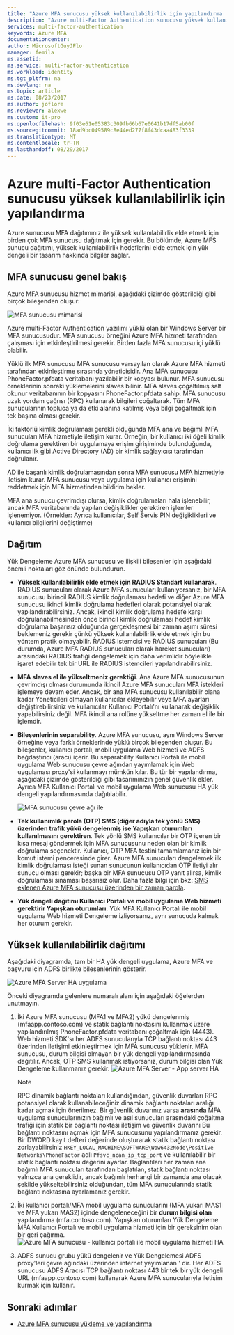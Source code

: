 ```yaml
---
title: "Azure MFA sunucusu yüksek kullanılabilirlik için yapılandırma | Microsoft Docs"
description: "Azure multi-Factor Authentication sunucusu yüksek kullanılabilirlik sağlamak yapılandırmalarında birden çok örneğini dağıtın."
services: multi-factor-authentication
keywords: Azure MFA
documentationcenter: 
author: MicrosoftGuyJFlo
manager: femila
ms.assetid: 
ms.service: multi-factor-authentication
ms.workload: identity
ms.tgt_pltfrm: na
ms.devlang: na
ms.topic: article
ms.date: 08/23/2017
ms.author: joflore
ms.reviewer: alexwe
ms.custom: it-pro
ms.openlocfilehash: 9f03e61e05383c309fb66b67e0641b17df5ab00f
ms.sourcegitcommit: 18ad9bc049589c8e44ed277f8f43dcaa483f3339
ms.translationtype: MT
ms.contentlocale: tr-TR
ms.lasthandoff: 08/29/2017
---
```

# <a name="configure-azure-multi-factor-authentication-server-for-high-availability"></a>Azure multi-Factor Authentication sunucusu yüksek kullanılabilirlik için yapılandırma

Azure sunucusu MFA dağıtımınız ile yüksek kullanılabilirlik elde etmek için birden çok MFA sunucusu dağıtmak için gerekir. Bu bölümde, Azure MFS sunucu dağıtımı, yüksek kullanılabilirlik hedeflerini elde etmek için yük dengeli bir tasarım hakkında bilgiler sağlar.

## <a name="mfa-server-overview"></a>MFA sunucusu genel bakış

Azure MFA sunucusu hizmet mimarisi, aşağıdaki çizimde gösterildiği gibi birçok bileşenden oluşur:

 ![MFA sunucusu mimarisi](./media/mfa-server-high-availability/mfa-ha-architecture.png)

Azure multi-Factor Authentication yazılımı yüklü olan bir Windows Server bir MFA sunucusudur. MFA sunucusu örneğini Azure MFA hizmeti tarafından çalışması için etkinleştirilmesi gerekir. Birden fazla MFA sunucusu içi yüklü olabilir.

Yüklü ilk MFA sunucusu MFA sunucusu varsayılan olarak Azure MFA hizmeti tarafından etkinleştirme sırasında yöneticisidir. Ana MFA sunucusu PhoneFactor.pfdata veritabanı yazılabilir bir kopyası bulunur. MFA sunucusu örneklerinin sonraki yüklemelerini slaves bilinir. MFA slaves çoğaltılmış salt okunur veritabanının bir kopyasını PhoneFactor.pfdata sahip. MFA sunucusu uzak yordam çağrısı (RPC) kullanarak bilgileri çoğaltarak. Tüm MFA sunucularının topluca ya da etki alanına katılmış veya bilgi çoğaltmak için tek başına olması gerekir.

İki faktörlü kimlik doğrulaması gerekli olduğunda MFA ana ve bağımlı MFA sunucuları MFA hizmetiyle iletişim kurar. Örneğin, bir kullanıcı iki öğeli kimlik doğrulama gerektiren bir uygulamaya erişim girişiminde bulunduğunda, kullanıcı ilk gibi Active Directory (AD) bir kimlik sağlayıcısı tarafından doğrulanır.

AD ile başarılı kimlik doğrulamasından sonra MFA sunucusu MFA hizmetiyle iletişim kurar. MFA sunucusu veya uygulama için kullanıcı erişimini reddetmek için MFA hizmetinden bildirim bekler.

MFA ana sunucu çevrimdışı olursa, kimlik doğrulamaları hala işlenebilir, ancak MFA veritabanında yapılan değişiklikler gerektiren işlemler işlenemiyor. (Örnekler: Ayrıca kullanıcılar, Self Servis PIN değişiklikleri ve kullanıcı bilgilerini değiştirme)

## <a name="deployment"></a>Dağıtım

Yük Dengeleme Azure MFA sunucusu ve ilişkili bileşenler için aşağıdaki önemli noktaları göz önünde bulundurun.

* **Yüksek kullanılabilirlik elde etmek için RADIUS Standart kullanarak**. RADIUS sunucuları olarak Azure MFA sunucuları kullanıyorsanız, bir MFA sunucusu birincil RADIUS kimlik doğrulaması hedefi ve diğer Azure MFA sunucusu ikincil kimlik doğrulama hedefleri olarak potansiyel olarak yapılandırabilirsiniz. Ancak, ikincil kimlik doğrulama hedefe karşı doğrulanabilmesinden önce birincil kimlik doğrulaması hedef kimlik doğrulama başarısız olduğunda gerçekleşmesi bir zaman aşımı süresi beklemeniz gerekir çünkü yüksek kullanılabilirlik elde etmek için bu yöntem pratik olmayabilir. RADIUS istemcisi ve RADIUS sunucuları (Bu durumda, Azure MFA RADIUS sunucuları olarak hareket sunucuları) arasındaki RADIUS trafiği dengelemek için daha verimlidir böylelikle işaret edebilir tek bir URL ile RADIUS istemcileri yapılandırabilirsiniz.
* **MFA slaves el ile yükseltmeniz gerektiği**. Ana Azure MFA sunucusunun çevrimdışı olması durumunda ikincil Azure MFA sunucuları MFA istekleri işlemeye devam eder. Ancak, bir ana MFA sunucusu kullanılabilir olana kadar Yöneticileri olmayan kullanıcılar ekleyebilir veya MFA ayarları değiştirebilirsiniz ve kullanıcılar Kullanıcı Portalı'nı kullanarak değişiklik yapabilirsiniz değil. MFA ikincil ana rolüne yükseltme her zaman el ile bir işlemdir.
* **Bileşenlerinin separability**. Azure MFA sunucusu, aynı Windows Server örneğine veya farklı örneklerinde yüklü birçok bileşenden oluşur. Bu bileşenler, kullanıcı portalı, mobil uygulama Web hizmeti ve ADFS bağdaştırıcı (aracı) içerir. Bu separability Kullanıcı Portalı ile mobil uygulama Web sunucusu çevre ağından yayımlamak için Web uygulaması proxy'si kullanmayı mümkün kılar. Bu tür bir yapılandırma, aşağıdaki çizimde gösterildiği gibi tasarımınızın genel güvenlik ekler. Ayrıca MFA Kullanıcı Portalı ve mobil uygulama Web sunucusu HA yük dengeli yapılandırmasında dağıtılabilir.

   ![MFA sunucusu çevre ağı ile](./media/mfa-server-high-availability/mfasecurity.png)

* **Tek kullanımlık parola (OTP) SMS (diğer adıyla tek yönlü SMS) üzerinden trafik yükü dengelenmiş ise Yapışkan oturumları kullanılmasını gerektiren**. Tek yönlü SMS kullanıcılar bir OTP içeren bir kısa mesaj göndermek için MFA sunucusunu neden olan bir kimlik doğrulama seçenektir. Kullanıcı, OTP MFA testini tamamlamanız için bir komut istemi penceresinde girer. Azure MFA sunucuları dengelemek ilk kimlik doğrulaması isteği sunan sunucunun kullanıcıdan OTP iletiyi alır sunucu olması gerekir; başka bir MFA sunucusu OTP yanıt alırsa, kimlik doğrulaması sınaması başarısız olur. Daha fazla bilgi için bkz: [SMS eklenen Azure MFA sunucusu üzerinden bir zaman parola](https://blogs.technet.microsoft.com/enterprisemobility/2015/03/02/one-time-password-over-sms-added-to-azure-mfa-server).
* **Yük dengeli dağıtımı Kullanıcı Portalı ve mobil uygulama Web hizmeti gerektirir Yapışkan oturumları**. Yük MFA Kullanıcı Portalı ile mobil uygulama Web hizmeti Dengeleme izliyorsanız, aynı sunucuda kalmak her oturum gerekir.

## <a name="high-availability-deployment"></a>Yüksek kullanılabilirlik dağıtımı

Aşağıdaki diyagramda, tam bir HA yük dengeli uygulama, Azure MFA ve başvuru için ADFS birlikte bileşenlerinin gösterir.

 ![Azure MFA Server HA uygulama](./media/mfa-server-high-availability/mfa-ha-deployment.png)

Önceki diyagramda gelenlere numaralı alanı için aşağıdaki öğelerden unutmayın.

1. İki Azure MFA sunucusu (MFA1 ve MFA2) yükü dengelenmiş (mfaapp.contoso.com) ve statik bağlantı noktasını kullanmak üzere yapılandırılmış PhoneFactor.pfdata veritabanı çoğaltmak için (4443). Web hizmeti SDK'sı her ADFS sunucularıyla TCP bağlantı noktası 443 üzerinden iletişimi etkinleştirmek için MFA sunucusu yüklenir. MFA sunucusu, durum bilgisi olmayan bir yük dengeli yapılandırmasında dağıtılır. Ancak, OTP SMS kullanmak istiyorsanız, durum bilgisi olan Yük Dengeleme kullanmanız gerekir.
   ![Azure MFA Server - App server HA](./media/mfa-server-high-availability/mfaapp.png)

   > [!NOTE]
   > RPC dinamik bağlantı noktaları kullandığından, güvenlik duvarları RPC potansiyel olarak kullanabileceğiniz dinamik bağlantı noktaları aralığı kadar açmak için önerilmez. Bir güvenlik duvarınız varsa **arasında** MFA uygulama sunucularınızın bağımlı ve asıl sunucuları arasındaki çoğaltma trafiği için statik bir bağlantı noktası iletişim ve güvenlik duvarını Bu bağlantı noktasını açmak için MFA sunucusunu yapılandırmanız gerekir. Bir DWORD kayıt defteri değerinde oluşturarak statik bağlantı noktası zorlayabilirsiniz ```HKEY_LOCAL_MACHINE\SOFTWARE\Wow6432Node\Positive Networks\PhoneFactor``` adlı ```Pfsvc_ncan_ip_tcp_port``` ve kullanılabilir bir statik bağlantı noktası değerini ayarlar. Bağlantıları her zaman ana bağımlı MFA sunucuları tarafından başlatılan, statik bağlantı noktası yalnızca ana gereklidir, ancak bağımlı herhangi bir zamanda ana olacak şekilde yükseltebilirsiniz olduğundan, tüm MFA sunucularında statik bağlantı noktasına ayarlamanız gerekir.

2. İki kullanıcı portalı/MFA mobil uygulama sunucularını (MFA yukarı MAS1 ve MFA yukarı MAS2) içinde dengeleneceğini bir **durum bilgisi olan** yapılandırma (mfa.contoso.com). Yapışkan oturumları Yük Dengeleme MFA Kullanıcı Portalı ve mobil uygulama hizmeti için bir gereksinim olan bir geri çağırma.
   ![Azure MFA sunucusu - kullanıcı portalı ile mobil uygulama hizmeti HA](./media/mfa-server-high-availability/mfaportal.png)
3. ADFS sunucu grubu yükü dengelenir ve Yük Dengelemesi ADFS proxy'leri çevre ağındaki üzerinden internet yayımlanan ' dir. Her ADFS sunucusu ADFS Aracısı TCP bağlantı noktası 443 bir tek bir yük dengeli URL (mfaapp.contoso.com) kullanarak Azure MFA sunucularıyla iletişim kurmak için kullanır.

## <a name="next-steps"></a>Sonraki adımlar

* [Azure MFA sunucusu yükleme ve yapılandırma](multi-factor-authentication-get-started-server.md)
